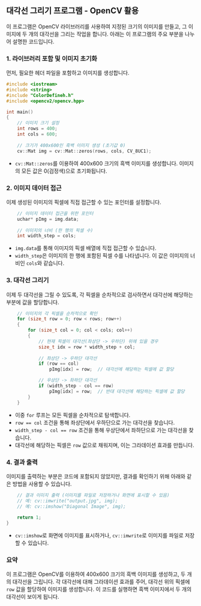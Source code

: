 ## **대각선 그리기 프로그램 - OpenCV 활용**

이 프로그램은 OpenCV 라이브러리를 사용하여 지정된 크기의 이미지를 만들고, 그 이미지에 두 개의 대각선을 그리는 작업을 합니다. 아래는 이 프로그램의 주요 부분을 나누어 설명한 코드입니다.

### 1. **라이브러리 포함 및 이미지 초기화**

먼저, 필요한 헤더 파일을 포함하고 이미지를 생성합니다.

```cpp
#include <iostream>
#include <string>
#include "ColorDefineh.h"
#include <opencv2/opencv.hpp>

int main()
{
    // 이미지 크기 설정
    int rows = 400;
    int cols = 600;
    
    // 크기가 400x600인 흑백 이미지 생성 (초기값 0)
    cv::Mat img = cv::Mat::zeros(rows, cols, CV_8UC1);
```

- `cv::Mat::zeros`를 이용하여 400x600 크기의 흑백 이미지를 생성합니다. 이미지의 모든 값은 0(검정색)으로 초기화됩니다.

### 2. **이미지 데이터 접근**

이제 생성된 이미지의 픽셀에 직접 접근할 수 있는 포인터를 설정합니다.

```cpp
    // 이미지 데이터 접근을 위한 포인터
    uchar* pImg = img.data;
    
    // 이미지의 너비 (한 행의 픽셀 수)
    int width_step = cols;
```

- `img.data`를 통해 이미지의 픽셀 배열에 직접 접근할 수 있습니다.
- `width_step`은 이미지의 한 행에 포함된 픽셀 수를 나타냅니다. 이 값은 이미지의 너비인 `cols`와 같습니다.

### 3. **대각선 그리기**

이제 두 대각선을 그릴 수 있도록, 각 픽셀을 순차적으로 검사하면서 대각선에 해당하는 부분에 값을 할당합니다.

```cpp
    // 이미지의 각 픽셀을 순차적으로 확인
    for (size_t row = 0; row < rows; row++)
    {
        for (size_t col = 0; col < cols; col++)
        {
            // 현재 픽셀이 대각선(좌상단 -> 우하단) 위에 있을 경우
            size_t idx = row * width_step + col;
            
            // 좌상단 -> 우하단 대각선
            if (row == col)
                pImg[idx] = row;  // 대각선에 해당하는 픽셀에 값 할당

            // 우상단 -> 좌하단 대각선
            if (width_step - col == row)
                pImg[idx] = row;  // 반대 대각선에 해당하는 픽셀에 값 할당
        }
    }
```

- 이중 `for` 루프는 모든 픽셀을 순차적으로 탐색합니다.
- `row == col` 조건을 통해 좌상단에서 우하단으로 가는 대각선을 찾습니다.
- `width_step - col == row` 조건을 통해 우상단에서 좌하단으로 가는 대각선을 찾습니다.
- 대각선에 해당하는 픽셀은 `row` 값으로 채워지며, 이는 그라데이션 효과를 만듭니다.

### 4. **결과 출력**

이미지를 출력하는 부분은 코드에 포함되지 않았지만, 결과를 확인하기 위해 아래와 같은 방법을 사용할 수 있습니다.

```cpp
    // 결과 이미지 출력 (이미지를 파일로 저장하거나 화면에 표시할 수 있음)
    // 예: cv::imwrite("output.jpg", img);
    // 예: cv::imshow("Diagonal Image", img);
    
    return 1;
}
```

- `cv::imshow`로 화면에 이미지를 표시하거나, `cv::imwrite`로 이미지를 파일로 저장할 수 있습니다.

### 요약

이 프로그램은 OpenCV를 이용하여 400x600 크기의 흑백 이미지를 생성하고, 두 개의 대각선을 그립니다. 각 대각선에 대해 그라데이션 효과를 주어, 대각선 위의 픽셀에 `row` 값을 할당하여 이미지를 생성합니다. 이 코드를 실행하면 흑백 이미지에서 두 개의 대각선이 보이게 됩니다.
